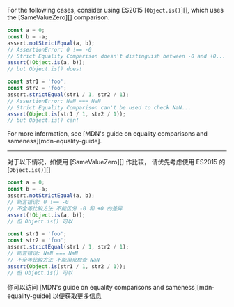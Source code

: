For the following cases, consider using ES2015 [`Object.is()`][],
which uses the [SameValueZero][] comparison.

```js
const a = 0;
const b = -a;
assert.notStrictEqual(a, b);
// AssertionError: 0 !== -0
// Strict Equality Comparison doesn't distinguish between -0 and +0...
assert(!Object.is(a, b));
// but Object.is() does!

const str1 = 'foo';
const str2 = 'foo';
assert.strictEqual(str1 / 1, str2 / 1);
// AssertionError: NaN === NaN
// Strict Equality Comparison can't be used to check NaN...
assert(Object.is(str1 / 1, str2 / 1));
// but Object.is() can!
```

For more information, see
[MDN's guide on equality comparisons and sameness][mdn-equality-guide].


---

对于以下情况，如使用 [SameValueZero][] 作比较， 请优先考虑使用 ES2015 的 [`Object.is()`][]

```js
const a = 0;
const b = -a;
assert.notStrictEqual(a, b);
// 断言错误: 0 !== -0
// 不全等比较方法 不能区分 -0 和 +0 的差异
assert(!Object.is(a, b));
// 但 Object.is() 可以

const str1 = 'foo';
const str2 = 'foo';
assert.strictEqual(str1 / 1, str2 / 1);
// 断言错误: NaN === NaN
// 不全等比较方法 不能用来检查 NaN
assert(Object.is(str1 / 1, str2 / 1));
// 但 Object.is() 可以
```

你可以访问 [MDN's guide on equality comparisons and sameness][mdn-equality-guide] 以便获取更多信息

